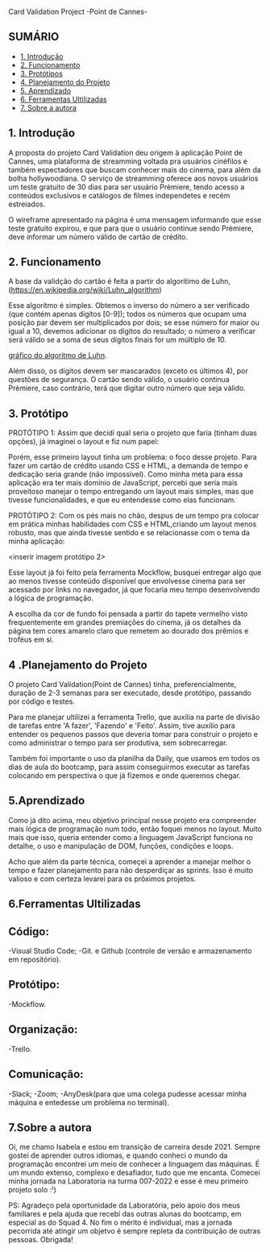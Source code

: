 
Card Validation Project -Point de Cannes-


## SUMÁRIO

- [1. Introdução](#1-Introdução)
- [2. Funcionamento](#2-Funcionamento)
- [3. Protótipos](#3-Protótipos)
- [4. Planejamento do Projeto](#4-Planejamento)
- [5. Aprendizado](#5-O-que-aprendi)
- [6. Ferramentas Ultilizadas ](#6-Ferramentas)
- [7. Sobre a autora](#7-Autora)



## 1. Introdução

A proposta do projeto Card Validation deu origem à aplicação Point de Cannes, uma plataforma de streamming voltada pra usuários cinéfilos e também espectadores que buscam conhecer mais do cinema, para além da bolha hollywoodiana. 
O serviço de streamming oferece aos novos usuários um teste gratuito de 30 dias para ser usuário Prèmiere, tendo acesso a conteúdos exclusivos e catálogos de filmes independetes e recém estreiados.

O wireframe apresentado na página é uma mensagem informando que esse teste gratuito expirou, e que para que o usuário continue sendo Prèmiere, deve informar um número válido de cartão de crédito.


## 2. Funcionamento

A base da validção do cartão é feita a partir do algorítimo de Luhn, (https://en.wikipedia.org/wiki/Luhn_algorithm) 

Esse algorítmo é simples. Obtemos o inverso do número a ser verificado (que
contém apenas dígitos [0-9]); todos os números que ocupam uma posição par devem
ser multiplicados por dois; se esse número for maior ou igual a 10, devemos
adicionar os dígitos do resultado; o número a verificar será válido se a soma de
seus dígitos finais for um múltiplo de 10.

[gráfico do algoritmo de
Luhn](https://www.101computing.net/wp/wp-content/uploads/Luhn-Algorithm.png).

Além disso, os dígitos devem ser mascarados (exceto os últimos 4), por questões de segurança. O cartão sendo válido, o usuário continua Prèmiere, caso contrário, terá que digitar outro número que seja válido.

## 3. Protótipo

PROTÓTIPO 1:
Assim que decidi qual seria o projeto que faria (tinham duas opções), já imaginei o layout e fiz num papel:

Porém, esse primeiro layout tinha um problema: o foco desse projeto. Para fazer um cartão de crédito usando CSS e HTML, a demanda de tempo e dedicação seria grande (não impossível). Como minha meta para essa aplicação era ter mais domínio de JavaScript, percebi que seria mais proveitoso manejar o tempo entregando um layout mais simples, mas que tivesse funcionalidades, e que eu entendesse como elas funcionam.


PROTÓTIPO 2:
Com os pés mais no chão, despus de um tempo pra colocar em prática minhas habilidades com CSS e HTML,criando um layout menos robusto, mas que ainda tivesse sentido e se relacionasse com o tema da minha aplicação:

<inserir imagem protótipo 2>

Esse layout já foi feito pela ferramenta Mockflow, busquei entregar algo que ao menos tivesse conteúdo disponível que envolvesse cinema para ser acessado por links no navegador, já que focaria meu tempo desenvolvendo a lógica de programação.

A escolha da cor de fundo foi pensada a partir do tapete vermelho visto frequentemente em grandes premiações do cinema, já os detalhes da página tem cores amarelo claro que remetem ao dourado dos prêmios e troféus em si. 

## 4 .Planejamento do Projeto

O projeto Card Validation(Point de Cannes) tinha, preferencialmente, duração de 2-3 semanas para ser executado, desde protótipo, passando por código e testes. 

Para me planejar ultilizei a ferramenta Trello, que auxilia na parte de divisão de tarefas entre 'A fazer', 'Fazendo' e 'Feito'. Assim, tive auxílio para entender os pequenos passos que deveria tomar para construir o projeto e como administrar o tempo para ser produtiva, sem sobrecarregar.

Também foi importante o uso da planilha da Daily, que usamos em todos os dias de aula do bootcamp, para assim conseguirmos executar as tarefas colocando em perspectiva o que já fizemos e onde queremos chegar.

## 5.Aprendizado

Como já dito acima, meu objetivo principal nesse projeto era compreender mais lógica de programação num todo, então foquei menos no layout. Muito mais que isso, queria entender como a linguagem JavaScript funciona no detalhe, o uso e manipulação de DOM, funções, condições e loops.

Acho que além da parte técnica, começei a aprender a manejar melhor o tempo e fazer planejamento para não desperdiçar as sprints. Isso é muito valioso e com certeza levarei para os prõximos projetos. 

## 6.Ferramentas Ultilizadas

## Código:
-Visual Studio Code;
-Git. e Github (controle de versão e armazenamento em repositório).

## Protótipo:
-Mockflow.

## Organização:
-Trello.

## Comunicação:
-Slack;
-Zoom;
-AnyDesk(para que uma colega pudesse acessar minha máquina e entedesse um problema no terminal).

## 7.Sobre a autora

Oi, me chamo Isabela e estou em transição de carreira desde 2021. Sempre gostei de aprender outros idiomas, e quando conheci o mundo da programação encontrei um meio de conhecer a linguagem das máquinas. É um mundo extenso, complexo e desafiador, tudo que me encanta. Comecei minha jornada na Laboratoria na turma 007-2022 e esse é meu primeiro projeto solo :⁾)

PS: Agradeço pela oportunidade da Laboratória, pelo apoio dos meus familiares e pela ajuda que recebi das outras alunas do bootcamp, em especial as do Squad 4. No fim o mérito é individual, mas a jornada pecorrida até atingir um objetvo é sempre repleta da contribuição de outras pessoas. Obrigada!







